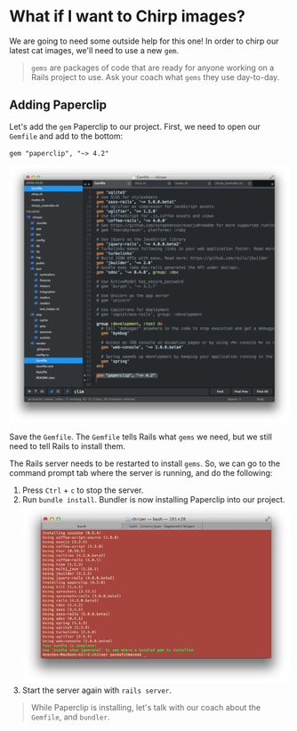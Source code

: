 # What if I want to Chirp images?

We are going to need some outside help for this one! In order to chirp our latest cat images, we'll need to use a new `gem`.

> `gems` are packages of code that are ready for anyone working on a Rails project to use.  Ask your coach what `gems` they use day-to-day.

## Adding Paperclip

Let's add the `gem` Paperclip to our project. First, we need to open our `Gemfile` and add to the bottom:

```rails
gem "paperclip", "~> 4.2"
```

![](../images/sublime_gem_paperclip.png)

Save the `Gemfile`.  The `Gemfile` tells Rails what `gems` we need, but we still need to tell Rails to install them.

The Rails server needs to be restarted to install `gems`.  So, we can go to the command prompt tab where the server is running, and do the following:

1. Press `Ctrl` + `c` to stop the server.
2. Run `bundle install`. Bundler is now installing Paperclip into our project.
![](../images/terminal_paperclip_install.png)
3. Start the server again with `rails server`.


> While Paperclip is installing, let's talk with our coach about the `Gemfile`,  and `bundler`.

